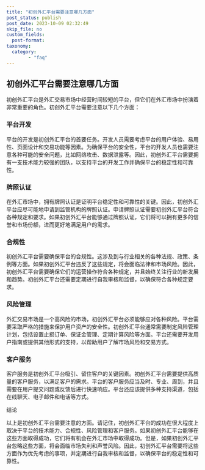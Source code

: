 ```yaml
---
title: "初创外汇平台需要注意哪几方面"
post_status: publish
post_date: 2023-10-09 02:32:49
skip_file: no
custom_fields: 
  post-format: 
taxonomy:
  category:
        - "faq"
---
```


## 初创外汇平台需要注意哪几方面

初创外汇平台是外汇交易市场中经营时间较短的平台，但它们在外汇市场中扮演着非常重要的角色。初创外汇平台需要注意以下几个方面：

### 平台开发

平台的开发是初创外汇平台的首要任务。开发人员需要考虑平台的用户体验、易用性、页面设计和交易功能等因素。为确保平台的安全性，平台的开发人员也需要注意各种可能的安全问题，比如网络攻击、数据泄露等。因此，初创外汇平台需要拥有一支技术能力较强的团队，以支持平台的开发工作并确保平台的稳定性和可靠性。

### 牌照认证

在外汇市场中，拥有牌照认证是证明平台稳定性和可靠性的关键。因此，初创外汇平台应尽可能地申请到监管机构的牌照认证。申请牌照认证需要初创外汇平台符合各种规定和要求。如果初创外汇平台能够通过牌照认证，它们将可以拥有更多的信誉和市场份额，进而更好地满足用户的需求。

### 合规性

初创外汇平台需要确保平台的合规性。这涉及到与行业相关的各种法规、政策、条例等方面。如果初创外汇平台违反了这些规定，将会面临法律和市场风险。因此，初创外汇平台需要确保它们的运营操作符合各种规定，并且始终关注行业的新发展和趋势。初创外汇平台还需要定期进行自我审核和监督，以确保符合各种规定要求。

### 风险管理

外汇交易市场是一个高风险的市场，初创外汇平台必须能够应对各种风险。平台需要采取严格的措施来保护用户资产的安全性。初创外汇平台通常需要制定风险管理计划，包括设置止损订单、保证金管理、定期计算风险等方面。平台还需要开发用户指南或提供其他形式的支持，以帮助用户了解市场风险和交易方式。

### 客户服务

客户服务是初创外汇平台吸引、留住客户的关键因素。初创外汇平台需要提供高质量的客户服务，以满足客户的需求。平台的客户服务应当及时、专业、周到，并且需要在用户提交问题或反馈后进行快速响应。平台还应该提供多种支持渠道，包括在线聊天、电子邮件和电话等方式。

结论

以上是初创外汇平台需要注意的方面。请记住，初创外汇平台的成功在很大程度上取决于平台的技术能力、合规性、风险管理和客户服务。如果初创外汇平台能够在这些方面取得成功，它们将有机会在外汇市场中取得成功。但是，如果初创外汇平台忽略这些方面，将会面临市场失利和声誉风险。因此，初创外汇平台需要将这些方面作为优先考虑的事项，并定期进行自我审核和监督，以确保平台的稳定性和可靠性。
